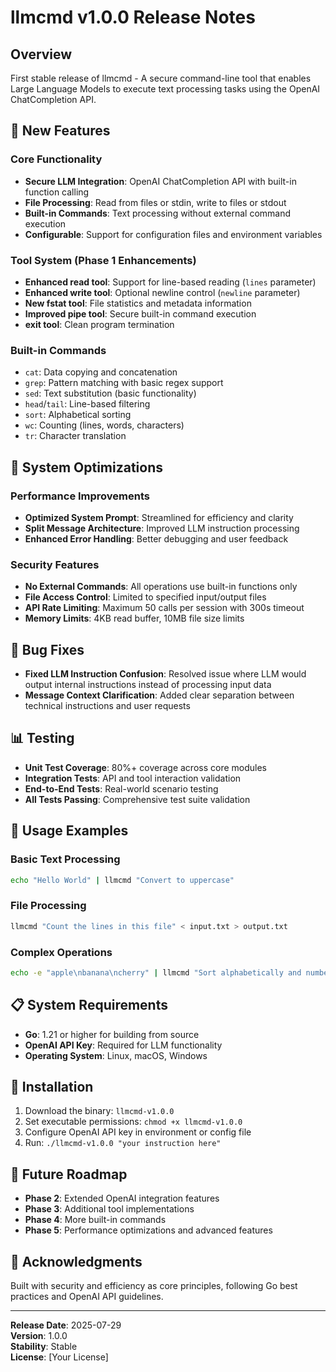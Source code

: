 # llmcmd v1.0.0 Release Notes

## Overview
First stable release of llmcmd - A secure command-line tool that enables Large Language Models to execute text processing tasks using the OpenAI ChatCompletion API.

## 🎉 New Features

### Core Functionality
- **Secure LLM Integration**: OpenAI ChatCompletion API with built-in function calling
- **File Processing**: Read from files or stdin, write to files or stdout
- **Built-in Commands**: Text processing without external command execution
- **Configurable**: Support for configuration files and environment variables

### Tool System (Phase 1 Enhancements)
- **Enhanced read tool**: Support for line-based reading (`lines` parameter)
- **Enhanced write tool**: Optional newline control (`newline` parameter)
- **New fstat tool**: File statistics and metadata information
- **Improved pipe tool**: Secure built-in command execution
- **exit tool**: Clean program termination

### Built-in Commands
- `cat`: Data copying and concatenation
- `grep`: Pattern matching with basic regex support
- `sed`: Text substitution (basic functionality)
- `head`/`tail`: Line-based filtering
- `sort`: Alphabetical sorting
- `wc`: Counting (lines, words, characters)
- `tr`: Character translation

## 🔧 System Optimizations

### Performance Improvements
- **Optimized System Prompt**: Streamlined for efficiency and clarity
- **Split Message Architecture**: Improved LLM instruction processing
- **Enhanced Error Handling**: Better debugging and user feedback

### Security Features
- **No External Commands**: All operations use built-in functions only
- **File Access Control**: Limited to specified input/output files
- **API Rate Limiting**: Maximum 50 calls per session with 300s timeout
- **Memory Limits**: 4KB read buffer, 10MB file size limits

## 🐛 Bug Fixes
- **Fixed LLM Instruction Confusion**: Resolved issue where LLM would output internal instructions instead of processing input data
- **Message Context Clarification**: Added clear separation between technical instructions and user requests

## 📊 Testing
- **Unit Test Coverage**: 80%+ coverage across core modules
- **Integration Tests**: API and tool interaction validation
- **End-to-End Tests**: Real-world scenario testing
- **All Tests Passing**: Comprehensive test suite validation

## 🚀 Usage Examples

### Basic Text Processing
```bash
echo "Hello World" | llmcmd "Convert to uppercase"
```

### File Processing
```bash
llmcmd "Count the lines in this file" < input.txt > output.txt
```

### Complex Operations
```bash
echo -e "apple\nbanana\ncherry" | llmcmd "Sort alphabetically and number each line"
```

## 📋 System Requirements
- **Go**: 1.21 or higher for building from source
- **OpenAI API Key**: Required for LLM functionality
- **Operating System**: Linux, macOS, Windows

## 📁 Installation
1. Download the binary: `llmcmd-v1.0.0`
2. Set executable permissions: `chmod +x llmcmd-v1.0.0`
3. Configure OpenAI API key in environment or config file
4. Run: `./llmcmd-v1.0.0 "your instruction here"`

## 🔮 Future Roadmap
- **Phase 2**: Extended OpenAI integration features
- **Phase 3**: Additional tool implementations
- **Phase 4**: More built-in commands
- **Phase 5**: Performance optimizations and advanced features

## 🙏 Acknowledgments
Built with security and efficiency as core principles, following Go best practices and OpenAI API guidelines.

---
**Release Date**: 2025-07-29  
**Version**: 1.0.0  
**Stability**: Stable  
**License**: [Your License]
